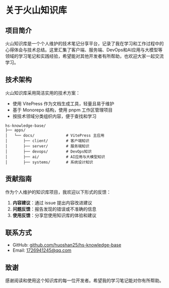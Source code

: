 # 关于火山知识库

## 项目简介

火山知识库是一个个人维护的技术笔记分享平台，记录了我在学习和工作过程中的心得体会与技术总结。这里汇集了客户端、服务端、DevOps和AI应用与大模型等领域的学习笔记和实践经验，希望能对其他开发者有所帮助，也欢迎大家一起交流学习。

## 技术架构

火山知识库采用简洁实用的技术方案：

- 使用 VitePress 作为文档生成工具，轻量且易于维护
- 基于 Monorepo 结构，使用 pnpm 工作区管理项目
- 按技术领域分类组织内容，便于查找和学习

```
hs-knowledge-base/
├── apps/
│   └── docs/              # VitePress 主应用
│       ├── client/        # 客户端知识
│       ├── server/        # 服务端知识
│       ├── devops/        # DevOps知识
│       ├── ai/            # AI应用与大模型知识
│       ├── systems/       # 系统设计知识
```

## 贡献指南

作为个人维护的知识库项目，我欢迎以下形式的反馈：

1. **内容建议**：通过 issue 提出内容改进建议
2. **问题反馈**：报告发现的错误或不准确的信息
3. **使用反馈**：分享您使用知识库的体验和建议

## 联系方式

- GitHub: [github.com/huoshan25/hs-knowledge-base](https://github.com/huoshan25/hs-knowledge-base)
- Email: 1726941245@qq.com

## 致谢

感谢阅读和使用这个知识库的每一位开发者。希望我的学习笔记能对你有所帮助。